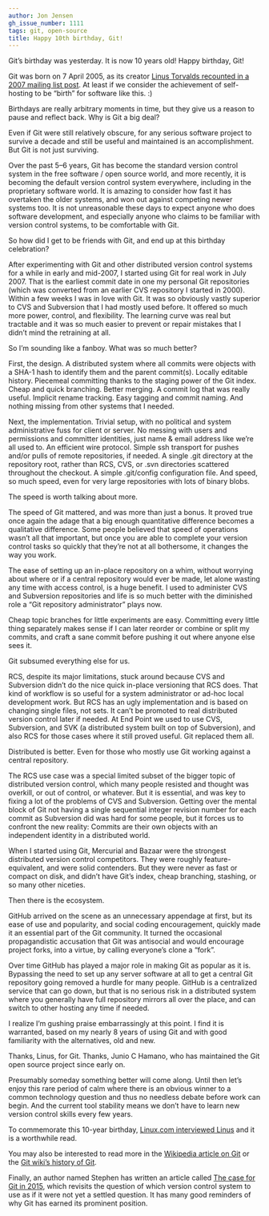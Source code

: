 ```yaml
---
author: Jon Jensen
gh_issue_number: 1111
tags: git, open-source
title: Happy 10th birthday, Git!
---
```


Git’s birthday was yesterday. It is now 10 years old! Happy birthday, Git!

Git was born on 7 April 2005, as its creator [Linus Torvalds recounted in a 2007 mailing list post](http://marc.info/?l=git&m=117254154130732). At least if we consider the achievement of self-hosting to be “birth” for software like this. :)

Birthdays are really arbitrary moments in time, but they give us a reason to pause and reflect back. Why is Git a big deal?

Even if Git were still relatively obscure, for any serious software project to survive a decade and still be useful and maintained is an accomplishment. But Git is not just surviving.

Over the past 5–6 years, Git has become the standard version control system in the free software / open source world, and more recently, it is becoming the default version control system everywhere, including in the proprietary software world. It is amazing to consider how fast it has overtaken the older systems, and won out against competing newer systems too. It is not unreasonable these days to expect anyone who does software development, and especially anyone who claims to be familiar with version control systems, to be comfortable with Git.

So how did I get to be friends with Git, and end up at this birthday celebration?

After experimenting with Git and other distributed version control systems for a while in early and mid-2007, I started using Git for real work in July 2007. That is the earliest commit date in one my personal Git repositories (which was converted from an earlier CVS repository I started in 2000). Within a few weeks I was in love with Git. It was so obviously vastly superior to CVS and Subversion that I had mostly used before. It offered so much more power, control, and flexibility. The learning curve was real but tractable and it was so much easier to prevent or repair mistakes that I didn’t mind the retraining at all.

So I’m sounding like a fanboy. What was so much better?

First, the design. A distributed system where all commits were objects with a SHA-1 hash to identify them and the parent commit(s). Locally editable history. Piecemeal committing thanks to the staging power of the Git index. Cheap and quick branching. Better merging. A commit log that was really useful. Implicit rename tracking. Easy tagging and commit naming. And nothing missing from other systems that I needed.

Next, the implementation. Trivial setup, with no political and system administrative fuss for client or server. No messing with users and permissions and committer identities, just name &amp; email address like we’re all used to. An efficient wire protocol. Simple ssh transport for pushes and/or pulls of remote repositories, if needed. A single .git directory at the repository root, rather than RCS, CVS, or .svn directories scattered throughout the checkout. A simple .git/config configuration file. And speed, so much speed, even for very large repositories with lots of binary blobs.

The speed is worth talking about more.

The speed of Git mattered, and was more than just a bonus. It proved true once again the adage that a big enough quantitative difference becomes a qualitative difference. Some people believed that speed of operations wasn’t all that important, but once you are able to complete your version control tasks so quickly that they’re not at all bothersome, it changes the way you work.

The ease of setting up an in-place repository on a whim, without worrying about where or if a central repository would ever be made, let alone wasting any time with access control, is a huge benefit. I used to administer CVS and Subversion repositories and life is so much better with the diminished role a “Git repository administrator” plays now.

Cheap topic branches for little experiments are easy. Committing every little thing separately makes sense if I can later reorder or combine or split my commits, and craft a sane commit before pushing it out where anyone else sees it.

Git subsumed everything else for us.

RCS, despite its major limitations, stuck around because CVS and Subversion didn’t do the nice quick in-place versioning that RCS does. That kind of workflow is so useful for a system administrator or ad-hoc local development work. But RCS has an ugly implementation and is based on changing single files, not sets. It can’t be promoted to real distributed version control later if needed. At End Point we used to use CVS, Subversion, and SVK (a distributed system built on top of Subversion), and also RCS for those cases where it still proved useful. Git replaced them all.

Distributed is better. Even for those who mostly use Git working against a central repository.

The RCS use case was a special limited subset of the bigger topic of distributed version control, which many people resisted and thought was overkill, or out of control, or whatever. But it is essential, and was key to fixing a lot of the problems of CVS and Subversion. Getting over the mental block of Git not having a single sequential integer revision number for each commit as Subversion did was hard for some people, but it forces us to confront the new reality: Commits are their own objects with an independent identity in a distributed world.

When I started using Git, Mercurial and Bazaar were the strongest distributed version control competitors. They were roughly feature-equivalent, and were solid contenders. But they were never as fast or compact on disk, and didn’t have Git’s index, cheap branching, stashing, or so many other niceties.

Then there is the ecosystem.

GitHub arrived on the scene as an unnecessary appendage at first, but its ease of use and popularity, and social coding encouragement, quickly made it an essential part of the Git community. It turned the occasional propagandistic accusation that Git was antisocial and would encourage project forks, into a virtue, by calling everyone’s clone a “fork”.

Over time GitHub has played a major role in making Git as popular as it is. Bypassing the need to set up any server software at all to get a central Git repository going removed a hurdle for many people. GitHub is a centralized service that can go down, but that is no serious risk in a distributed system where you generally have full repository mirrors all over the place, and can switch to other hosting any time if needed.

I realize I’m gushing praise embarrassingly at this point. I find it is warranted, based on my nearly 8 years of using Git and with good familiarity with the alternatives, old and new.

Thanks, Linus, for Git. Thanks, Junio C Hamano, who has maintained the Git open source project since early on.

Presumably someday something better will come along. Until then let’s enjoy this rare period of calm where there is an obvious winner to a common technology question and thus no needless debate before work can begin. And the current tool stability means we don’t have to learn new version control skills every few years.

To commemorate this 10-year birthday, [Linux.com interviewed Linus](http://www.linux.com/news/featured-blogs/185-jennifer-cloer/821541-10-years-of-git-an-interview-with-git-creator-linus-torvalds) and it is a worthwhile read.

You may also be interested to read more in the [Wikipedia article on Git](https://en.wikipedia.org/wiki/Git_(software)) or the [Git wiki’s history of Git](https://git.wiki.kernel.org/index.php/GitHistory).

Finally, an author named Stephen has written an article called [The case for Git in 2015](http://www.netinstructions.com/the-case-for-git/), which revisits the question of which version control system to use as if it were not yet a settled question. It has many good reminders of why Git has earned its prominent position.
